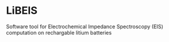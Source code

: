 # LiBEIS
Software tool for Electrochemical Impedance Spectroscopy (EIS) computation on rechargable litium batteries
